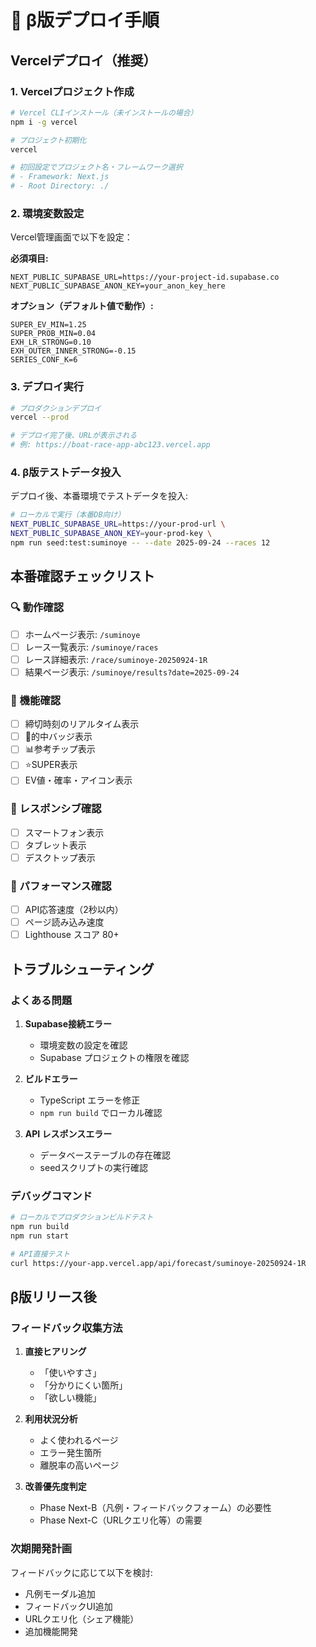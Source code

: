 # 🚀 β版デプロイ手順

## Vercelデプロイ（推奨）

### 1. Vercelプロジェクト作成

```bash
# Vercel CLIインストール（未インストールの場合）
npm i -g vercel

# プロジェクト初期化
vercel

# 初回設定でプロジェクト名・フレームワーク選択
# - Framework: Next.js
# - Root Directory: ./
```

### 2. 環境変数設定

Vercel管理画面で以下を設定：

**必須項目:**
```
NEXT_PUBLIC_SUPABASE_URL=https://your-project-id.supabase.co
NEXT_PUBLIC_SUPABASE_ANON_KEY=your_anon_key_here
```

**オプション（デフォルト値で動作）:**
```
SUPER_EV_MIN=1.25
SUPER_PROB_MIN=0.04
EXH_LR_STRONG=0.10
EXH_OUTER_INNER_STRONG=-0.15
SERIES_CONF_K=6
```

### 3. デプロイ実行

```bash
# プロダクションデプロイ
vercel --prod

# デプロイ完了後、URLが表示される
# 例: https://boat-race-app-abc123.vercel.app
```

### 4. β版テストデータ投入

デプロイ後、本番環境でテストデータを投入:

```bash
# ローカルで実行（本番DB向け）
NEXT_PUBLIC_SUPABASE_URL=https://your-prod-url \
NEXT_PUBLIC_SUPABASE_ANON_KEY=your-prod-key \
npm run seed:test:suminoye -- --date 2025-09-24 --races 12
```

## 本番確認チェックリスト

### 🔍 動作確認

- [ ] ホームページ表示: `/suminoye`
- [ ] レース一覧表示: `/suminoye/races`
- [ ] レース詳細表示: `/race/suminoye-20250924-1R`
- [ ] 結果ページ表示: `/suminoye/results?date=2025-09-24`

### 🎯 機能確認

- [ ] 締切時刻のリアルタイム表示
- [ ] 🎯的中バッジ表示
- [ ] 📊参考チップ表示
- [ ] ⭐SUPER表示
- [ ] EV値・確率・アイコン表示

### 📱 レスポンシブ確認

- [ ] スマートフォン表示
- [ ] タブレット表示
- [ ] デスクトップ表示

### 🚀 パフォーマンス確認

- [ ] API応答速度（2秒以内）
- [ ] ページ読み込み速度
- [ ] Lighthouse スコア 80+

## トラブルシューティング

### よくある問題

1. **Supabase接続エラー**
   - 環境変数の設定を確認
   - Supabase プロジェクトの権限を確認

2. **ビルドエラー**
   - TypeScript エラーを修正
   - `npm run build` でローカル確認

3. **API レスポンスエラー**
   - データベーステーブルの存在確認
   - seedスクリプトの実行確認

### デバッグコマンド

```bash
# ローカルでプロダクションビルドテスト
npm run build
npm run start

# API直接テスト
curl https://your-app.vercel.app/api/forecast/suminoye-20250924-1R
```

## β版リリース後

### フィードバック収集方法

1. **直接ヒアリング**
   - 「使いやすさ」
   - 「分かりにくい箇所」
   - 「欲しい機能」

2. **利用状況分析**
   - よく使われるページ
   - エラー発生箇所
   - 離脱率の高いページ

3. **改善優先度判定**
   - Phase Next-B（凡例・フィードバックフォーム）の必要性
   - Phase Next-C（URLクエリ化等）の需要

### 次期開発計画

フィードバックに応じて以下を検討:
- 凡例モーダル追加
- フィードバックUI追加
- URLクエリ化（シェア機能）
- 追加機能開発